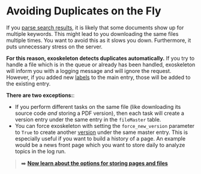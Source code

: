 # Avoiding Duplicates on the Fly

If you [parse search results](parse-search-results.md), it is likely that some documents show up for multiple keywords. This might lead to you downloading the same files multiple times. You want to avoid this as it slows you down. Furthermore, it puts unnecessary stress on the server.

**For this reason, exoskeleton detects duplicates automatically.** If you try to handle a file which is in the queue or already has been handled, exoskeleton will inform you with a logging message and will ignore the request. However, if you added new [labels](versions-and-labels.md) to the main entry, those will be added to the existing entry.

**There are two exceptions:**:
* If you perform different tasks on the same file (like downloading its source code *and* storing a PDF version), then each task will create a version entry under the same entry in the `fileMaster` table.
* You can force exoskeleton with setting the `force_new_version` parameter to `True` to create another [version](versions-and-labels.md "File versions and labels") under the same master entry. This is especially useful if you want to build a history of a page. An example would be a news front page which you want to store daily to analyze topics in the log run.

> :arrow_right: **[Now learn about the options for storing pages and files](handling-pages.md)**
